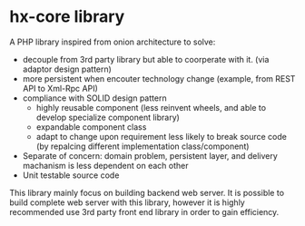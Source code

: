 # hx-core library

A PHP library inspired from onion architecture to solve:
- decouple from 3rd party library but able to coorperate with it. (via adaptor design pattern)
- more persistent when encouter technology change (example, from REST API to Xml-Rpc API)
- compliance with SOLID design pattern
  - highly reusable component (less reinvent wheels, and able to develop specialize component library)
  - expandable component class
  - adapt to change upon requirement less likely to break source code (by repalcing different implementation class/component)
- Separate of concern: domain problem, persistent layer, and delivery machanism is less dependent on each other
- Unit testable source code

This library mainly focus on building backend web server. 
It is possible to build complete web server with this library, however it is highly recommended use 3rd party front end library in order to gain efficiency.
